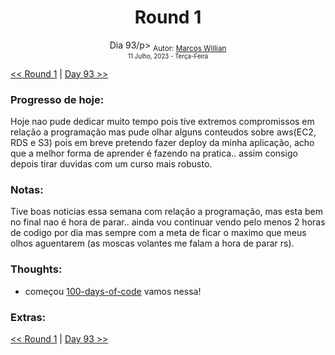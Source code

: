 <div align="center">
  <h1>Round 1</h1>
  <p>Dia 93/p>

  <sub>
    Autor: <a href="https://github.com/marcosmwx" target="_blank">Marcos Willian</a>
    <br>
    <small> 11 Julho, 2023 -  Terça-Feira</small>
  </sub>
</div>

[<< Round 1](./README.MD) | [Day 93 >>](dia093.md)

### Progresso de hoje:

Hoje nao pude dedicar muito tempo pois tive extremos compromissos em relação a programação mas pude olhar alguns conteudos sobre aws(EC2, RDS e S3) pois em breve pretendo fazer deploy da minha aplicação, acho que a melhor forma de aprender é fazendo na pratica.. assim consigo depois tirar duvidas com um curso mais robusto.

### Notas:

Tive boas noticias essa semana com relação a programação, mas esta bem no final nao é hora de parar.. ainda vou continuar vendo pelo menos 2 horas de codigo por dia mas sempre com a meta de ficar o maximo que meus olhos aguentarem (as moscas volantes me falam a hora de parar rs).

### Thoughts:

- começou [100-days-of-code](https://github.com/marcosmwx/100DaysOfCode) vamos nessa!

### Extras:

[<< Round 1](./README.MD) | [Day 93 >>](dia093.md)
